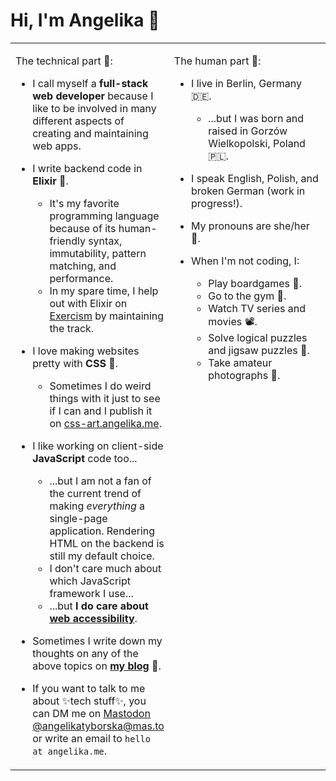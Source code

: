 # Hi, I'm Angelika 👋

<table>
<tr>
<td valign="top" width="50%">

The technical part 🤖:

- I call myself a **full-stack web developer** because I like to be involved in many different aspects of creating and maintaining web apps.

- I write backend code in **Elixir** 💜. 
    - It's my favorite programming language because of its human-friendly syntax, immutability, pattern matching, and performance.
    - In my spare time, I help out with Elixir on [Exercism](https://exercism.org/) by maintaining the track.

- I love making websites pretty with **CSS** 🎨.
    - Sometimes I do weird things with it just to see if I can and I publish it on [css-art.angelika.me](https://css-art.angelika.me).

- I like working on client-side **JavaScript** code too...
    - ...but I am not a fan of the current trend of making _everything_ a single-page application. Rendering HTML on the backend is still my default choice.
    - I don't care much about which JavaScript framework I use...
    - ...but **I do care about [web accessibility](https://en.wikipedia.org/wiki/Web_accessibility)**.

- Sometimes I write down my thoughts on any of the above topics on **[my blog](https://angelika.me)** 📘.

- If you want to talk to me about ✨tech stuff✨, you can DM me on [Mastodon @angelikatyborska@mas.to](https://mas.to/@angelikatyborska) or write an email to `hello at angelika.me`.

</td>
<td valign="top" width="50%">

The human part 👩:

- I live in Berlin, Germany 🇩🇪.
    - ...but I was born and raised in Gorzów Wielkopolski, Poland 🇵🇱.

- I speak English, Polish, and broken German (work in progress!).

- My pronouns are she/her 🌈.

- When I'm not coding, I:
  - Play boardgames 🎲.
  - Go to the gym 💪.
  - Watch TV series and movies 📽.
  - Solve logical puzzles and jigsaw puzzles 🧩.
  - Take amateur photographs 📸.

</td>
</tr>
</table>
